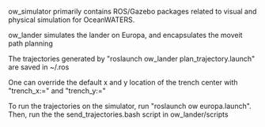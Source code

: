 ow_simulator primarily contains ROS/Gazebo packages related to visual and
physical simulation for OceanWATERS.

ow_lander simulates the lander on Europa, and encapsulates the moveit path planning

The trajectories generated by "roslaunch ow_lander plan_trajectory.launch" are saved in ~/.ros

One can override the default x and y location of the trench center with "trench_x:=<value>" and "trench_y:=<value>" 

To run the trajectories on the simulator, run "roslaunch ow europa.launch". Then, run the the send_trajectories.bash script in ow_lander/scripts


